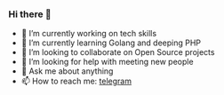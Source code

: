 ### Hi there 👋

<!--
**ohDaddyPlease/ohDaddyPlease** is a ✨ _special_ ✨ repository because its `README.md` (this file) appears on your GitHub profile.
Here are some ideas to get you started:
-->

- 🔭 I’m currently working on tech skills
- 🌱 I’m currently learning Golang and deeping PHP
- 👯 I’m looking to collaborate on Open Source projects
- 🤔 I’m looking for help with meeting new people
- 💬 Ask me about anything
- 📫 How to reach me: [telegram](https://t.me/sergiusnovikov)
<!--
- 😄 Pronouns: ...
- ⚡ Fun fact: ...
-->
